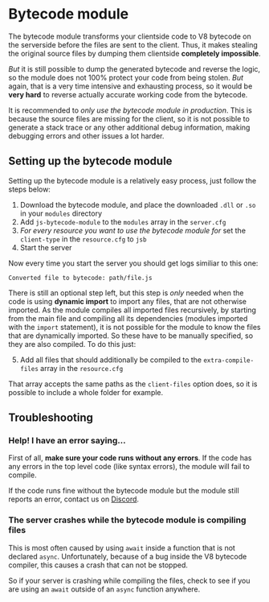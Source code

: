 # Bytecode module

The bytecode module transforms your clientside code to V8 bytecode on the serverside before the files are sent to the client. Thus,
it makes stealing the original source files by dumping them clientside **completely impossible**.

*But* it is still possible to dump the generated bytecode and reverse the logic, so the module does not 100% protect your code from being stolen.
*But* again, that is a very time intensive and exhausting process, so it would be **very hard** to reverse actually accurate working code from the
bytecode.

It is recommended to *only use the bytecode module in production*. This is because the source files are missing for the client, so it is not possible
to generate a stack trace or any other additional debug information, making debugging errors and other issues a lot harder.

## Setting up the bytecode module

Setting up the bytecode module is a relatively easy process, just follow the steps below:

1. Download the bytecode module, and place the downloaded `.dll` or `.so` in your `modules` directory
2. Add `js-bytecode-module` to the `modules` array in the `server.cfg`
3. *For every resource you want to use the bytecode module for* set the `client-type` in the `resource.cfg` to `jsb`
4. Start the server

Now every time you start the server you should get logs similiar to this one:
```
Converted file to bytecode: path/file.js
```

There is still an optional step left, but this step is *only* needed when the code is using **dynamic import** to import any files,
that are not otherwise imported. As the module compiles all imported files recursively, by starting from the main file and compiling
all its dependencies (modules imported with the `import` statement), it is not possible for the module to know the files that are dynamically imported.
So these have to be manually specified, so they are also compiled.
To do this just:

5. Add all files that should additionally be compiled to the `extra-compile-files` array in the `resource.cfg`

That array accepts the same paths as the `client-files` option does, so it is possible to include a whole folder for example.

## Troubleshooting

### Help! I have an error saying...

First of all, **make sure your code runs without any errors**. If the code has any errors in the top level code (like syntax errors),
the module will fail to compile.

If the code runs fine without the bytecode module but the module still reports an error, contact us on [Discord](https://discord.altv.mp).

### The server crashes while the bytecode module is compiling files

This is most often caused by using `await` inside a function that is not declared `async`.
Unfortunately, because of a bug inside the V8 bytecode compiler, this causes a crash that can not be stopped.

So if your server is crashing while compiling the files, check to see if you are using an `await` outside of an `async` function anywhere.

